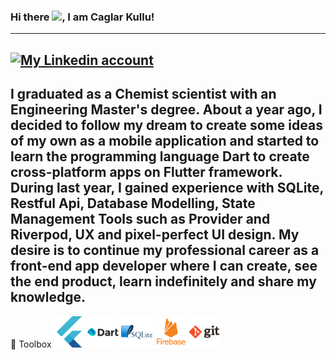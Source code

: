 
### Hi there <img src="https://raw.githubusercontent.com/MartinHeinz/MartinHeinz/master/wave.gif" width="30px">, I am Caglar Kullu!
---

[![My Linkedin account](https://img.shields.io/badge/LinkedIn-0077B5?style=for-the-badge&logo=linkedin&logoColor=white)](https://www.linkedin.com/in/caglar-kullu-b23085163/)
---
I graduated as a Chemist scientist with an Engineering Master's degree. About a year ago, I decided to follow my dream to create some ideas of my own as a mobile application and started to learn the programming language Dart to create cross-platform apps on Flutter framework. During last year, I gained experience with SQLite, Restful Api, Database Modelling, State Management Tools such as Provider and Riverpod, UX and pixel-perfect UI design. My desire is to continue my professional career as a front-end app developer where I can create, see the end product, learn indefinitely and share my knowledge.
---
🧰 Toolbox
<img src="https://github.com/devicons/devicon/blob/master/icons/flutter/flutter-original.svg" alt="Flutter" width="50" height="50"/> <img src="https://github.com/devicons/devicon/blob/master/icons/dart/dart-original-wordmark.svg" alt="Dart" width="50" height="50"/> <img src="https://github.com/devicons/devicon/blob/master/icons/sqlite/sqlite-original-wordmark.svg" alt="SQlite" width="50" height="50"/> <img src="https://github.com/devicons/devicon/blob/master/icons/firebase/firebase-plain-wordmark.svg" alt="Firebase" width="50" height="50"/>
<img src="https://github.com/devicons/devicon/blob/master/icons/git/git-original-wordmark.svg" alt="Git" width="50" height="50"/>
<!--
**CaglarKullu/CaglarKullu** is a ✨ _special_ ✨ repository because its `README.md` (this file) appears on your GitHub profile.

Here are some ideas to get you started:

- 🔭 I’m currently working on ...
- 🌱 I’m currently learning ...
- 👯 I’m looking to collaborate on ...
- 🤔 I’m looking for help with ...
- 💬 Ask me about ...
- 📫 How to reach me: ...
- 😄 Pronouns: ...
- ⚡ Fun fact: ...
-->

